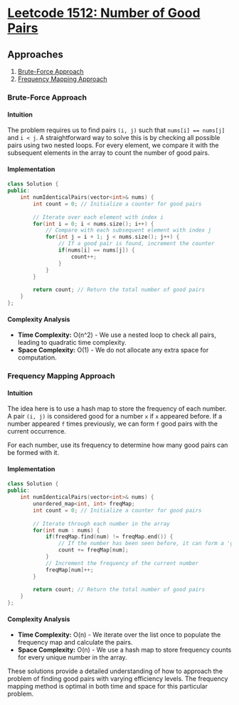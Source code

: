 # [Leetcode 1512: Number of Good Pairs](https://leetcode.com/problems/number-of-good-pairs/)

## Approaches

1. [Brute-Force Approach](#brute-force-approach)
2. [Frequency Mapping Approach](#frequency-mapping-approach)

### Brute-Force Approach

#### Intuition

The problem requires us to find pairs `(i, j)` such that `nums[i] == nums[j]` and `i < j`. A straightforward way to solve this is by checking all possible pairs using two nested loops. For every element, we compare it with the subsequent elements in the array to count the number of good pairs.

#### Implementation

```cpp
class Solution {
public:
    int numIdenticalPairs(vector<int>& nums) {
        int count = 0; // Initialize a counter for good pairs
        
        // Iterate over each element with index i
        for(int i = 0; i < nums.size(); i++) {
            // Compare with each subsequent element with index j
            for(int j = i + 1; j < nums.size(); j++) {
                // If a good pair is found, increment the counter
                if(nums[i] == nums[j]) {
                    count++;
                }
            }
        }
        
        return count; // Return the total number of good pairs
    }
};
```

#### Complexity Analysis

- **Time Complexity:** O(n^2) - We use a nested loop to check all pairs, leading to quadratic time complexity.
- **Space Complexity:** O(1) - We do not allocate any extra space for computation.

### Frequency Mapping Approach

#### Intuition

The idea here is to use a hash map to store the frequency of each number. A pair `(i, j)` is considered good for a number `x` if `x` appeared before. If a number appeared `f` times previously, we can form `f` good pairs with the current occurrence.

For each number, use its frequency to determine how many good pairs can be formed with it.

#### Implementation

```cpp
class Solution {
public:
    int numIdenticalPairs(vector<int>& nums) {
        unordered_map<int, int> freqMap;
        int count = 0; // Initialize a counter for good pairs
        
        // Iterate through each number in the array
        for(int num : nums) {
            if(freqMap.find(num) != freqMap.end()) {
                // If the number has been seen before, it can form a 'good pair' with each of its previous occurrences
                count += freqMap[num]; 
            }
            // Increment the frequency of the current number
            freqMap[num]++;
        }
        
        return count; // Return the total number of good pairs
    }
};
```

#### Complexity Analysis

- **Time Complexity:** O(n) - We iterate over the list once to populate the frequency map and calculate the pairs.
- **Space Complexity:** O(n) - We use a hash map to store frequency counts for every unique number in the array.

These solutions provide a detailed understanding of how to approach the problem of finding good pairs with varying efficiency levels. The frequency mapping method is optimal in both time and space for this particular problem.

